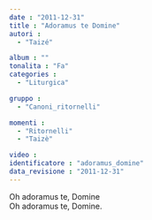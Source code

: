 ```yaml
---
date : "2011-12-31"
title : "Adoramus te Domine"
autori : 
  - "Taizé"

album : ""
tonalita : "Fa"
categories : 
  - "Liturgica"

gruppo : 
  - "Canoni_ritornelli"

momenti : 
  - "Ritornelli"
  - "Taizè"

video : 
identificatore : "adoramus_domine"
data_revisione : "2011-12-31"
---
```

  
  
Oh  adoramus te, Domine  
Oh  adoramus te, Domine.  
  
  
  
